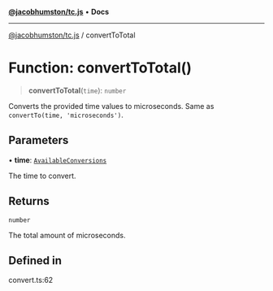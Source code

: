 [**@jacobhumston/tc.js**](../README.md) • **Docs**

---

[@jacobhumston/tc.js](../globals.md) / convertToTotal

# Function: convertToTotal()

> **convertToTotal**(`time`): `number`

Converts the provided time values to microseconds.
Same as `convertTo(time, 'microseconds')`.

## Parameters

• **time**: [`AvailableConversions`](../interfaces/AvailableConversions.md)

The time to convert.

## Returns

`number`

The total amount of microseconds.

## Defined in

convert.ts:62
